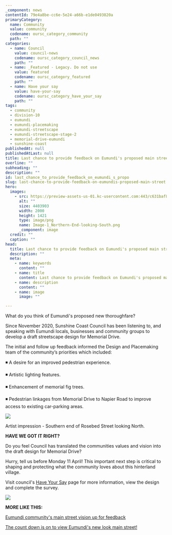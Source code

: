 ```yaml
---
_component: news
contentId: 79e4a8be-cc6e-5e24-a66b-e1de0493820a
primaryCategory:
  name: Community
  value: community
  codename: oursc_category_community
  path: ""
categories:
  - name: Council
    value: council-news
    codename: oursc_category_council_news
    path: ""
  - name: _Featured - Legacy. Do not use
    value: featured
    codename: oursc_category_featured
    path: ""
  - name: Have your say
    value: have-your-say
    codename: oursc_category_have_your_say
    path: ""
tags:
  - community
  - division-10
  - eumundi
  - eumundi-placemaking
  - eumundi-streetscape
  - eumundi-streetscape-stage-2
  - memorial-drive-eumundi
  - sunshine-coast
publishedAt: null
publishedAtLast: null
title: Last chance to provide feedback on Eumundi's proposed main street
overline: ""
subheading: ""
description: ""
id: last_chance_to_provide_feedback_on_eumundi_s_propo
slug: last-chance-to-provide-feedback-on-eumundis-proposed-main-street
hero:
  images:
    - src: https://preview-assets-us-01.kc-usercontent.com:443/c631baf8-1b46-001f-580c-d0001b68b4a8/818e43c8-6e68-44b5-9f52-01b5c64da010/Image-1_Northern-End-looking-South.png
      alt: ""
      size: 4403903
      width: 2000
      height: 1421
      type: image/png
      name: Image-1_Northern-End-looking-South.png
      _component: image
  credit: ""
  caption: ""
head:
  title: Last chance to provide feedback on Eumundi's proposed main street
  description: ""
  meta:
    - name: keywords
      content: ""
    - name: title
      content: Last chance to provide feedback on Eumundi's proposed main street
    - name: description
      content: ""
    - name: image
      image: ""

---
```

What do you think of Eumundi's proposed new thoroughfare?

Since November 2020, Sunshine Coast Council has been listening to, and speaking with Eumundi locals, businesses and community groups to develop a draft streetscape design for Memorial Drive.

The initial and follow up feedback informed the Design and Placemaking team of the community’s priorities which included:

◾ A desire for an improved pedestrian experience.

◾ Artistic lighting features.

◾ Enhancement of memorial fig trees.

◾ Pedestrian linkages from Memorial Drive to Napier Road to improve access to existing car-parking areas.

![](https://preview-assets-us-01.kc-usercontent.com:443/c631baf8-1b46-001f-580c-d0001b68b4a8/40ee89e6-a03d-405f-9161-109c2a249977/Image-2_Southern-End-looking-North-Copy-1024x724.jpg)

Artist impression - Southern end of Rosebed Street looking North.

**HAVE WE GOT IT RIGHT?**

Do you feel Council has translated the communities values and vision into the draft design for Memorial Drive?

Hurry, tell us before Monday 11 April! This important next step is critical to shaping and protecting what the community loves about this hinterland village.

Visit council's [Have Your Say](https://haveyoursay.sunshinecoast.qld.gov.au/eumundi-placemaking)
&#x20;page for more information, view the design and complete the survey.

![](https://preview-assets-us-01.kc-usercontent.com:443/c631baf8-1b46-001f-580c-d0001b68b4a8/04c6a19c-8655-4e14-b496-b80b18dac9fd/Graphic-1024x396.png)

**MORE LIKE THIS:**

[Eumundi community's main street vision up for feedback](https://oursc.com.au/community/eumundi-communitys-main-street-vision-up-for-feedback)


[The count down is on to view Eumundi's new look main street!](https://oursc.com.au/community/the-count-down-is-on-to-view-eumundis-new-look-main-street)
